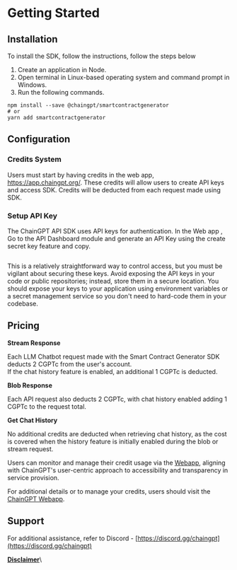 # Getting Started

## Installation

To install the SDK, follow the instructions, follow the steps below

1. Create an application in Node.&#x20;
2. Open terminal in Linux-based operating system and command prompt in Windows.
3. Run the following commands.



```
npm install --save @chaingpt/smartcontractgenerator
# or
yarn add smartcontractgenerator
```

## Configuration

### Credits System&#x20;

Users must start by having credits in the web app, https://app.chaingpt.org/. These credits will allow users to create API keys and access SDK. Credits will be deducted from each request made using SDK.

### Setup API Key&#x20;

The ChainGPT API SDK uses API keys for authentication. In the Web app , Go to the API Dashboard module and generate an API Key using the create secret key feature and copy.  &#x20;

<figure><img src="https://lh7-us.googleusercontent.com/c4GnH1fl_AqfXvifI_kOE_-E-JNRAz7XHeMeI9Zw7ryDK5PNKDnx2MbM1qZhMH5e-YkOTNsb20NbkNBkm8dz-bYB7r3AqFVvwOf-yLMIAIWybXXDxL6UBYggi9ZbfkTgz8eLBAaSMZ8pCWck85m9Ecw" alt=""><figcaption></figcaption></figure>

This is a relatively straightforward way to control access, but you must be vigilant about securing these keys. Avoid exposing the API keys in your code or public repositories; instead, store them in a secure location. You should expose your keys to your application using environment variables or a secret management service so you don't need to hard-code them in your codebase.



## Pricing

**Stream Response**

Each LLM Chatbot request made with the Smart Contract Generator SDK deducts 2 CGPTc from the user's account.\
If the chat history feature is enabled, an additional 1 CGPTc is deducted.

**Blob Response**

Each API request also deducts 2 CGPTc, with chat history enabled adding 1 CGPTc to the request total.

**Get Chat History**

No additional credits are deducted when retrieving chat history, as the cost is covered when the history feature is initially enabled during the blob or stream request.

Users can monitor and manage their credit usage via the [Webapp](https://app.chaingpt.org/), aligning with ChainGPT's user-centric approach to accessibility and transparency in service provision.&#x20;

For additional details or to manage your credits, users should visit the [ChainGPT Webapp](https://app.chaingpt.org/).



## Support

For additional assistance, refer to Discord - [https://discord.gg/chaingpt](https://discord.gg/chaingpt)



[**Disclaimer**](../../../misc/legal-docs/disclaimer.md)\
